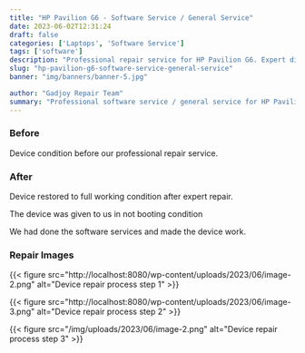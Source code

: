 ```yaml
---
title: "HP Pavilion G6 - Software Service / General Service"
date: 2023-06-02T12:31:24
draft: false
categories: ['Laptops', 'Software Service']
tags: ['software']
description: "Professional repair service for HP Pavilion G6. Expert diagnosis and quality repairs in Bangalore."
slug: "hp-pavilion-g6-software-service-general-service"
banner: "img/banners/banner-5.jpg"

author: "Gadjoy Repair Team"
summary: "Professional software service / general service for HP Pavilion G6. Expert technicians, quality parts, warranty included."
---
```


### Before

Device condition before our professional repair service.

### After

Device restored to full working condition after expert repair.

The device was given to us in not booting condition

We had done the software services and made the device work.

### Repair Images

{{< figure src="http://localhost:8080/wp-content/uploads/2023/06/image-2.png" alt="Device repair process step 1" >}}

{{< figure src="http://localhost:8080/wp-content/uploads/2023/06/image-3.png" alt="Device repair process step 2" >}}

{{< figure src="/img/uploads/2023/06/image-2.png" alt="Device repair process step 3" >}}

